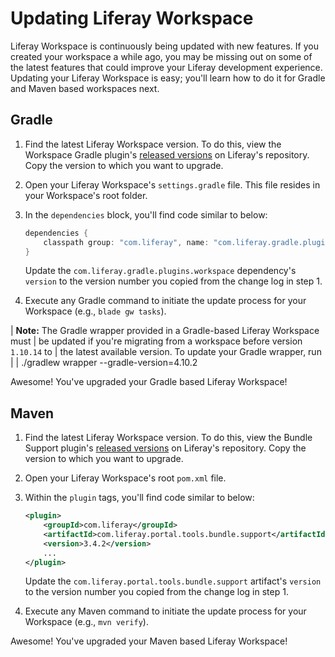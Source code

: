 # Updating Liferay Workspace

Liferay Workspace is continuously being updated with new features. If you
created your workspace a while ago, you may be missing out on some of the latest
features that could improve your Liferay development experience. Updating your
Liferay Workspace is easy; you'll learn how to do it for Gradle and Maven based
workspaces next.

## Gradle

1.  Find the latest Liferay Workspace version. To do this, view the Workspace
    Gradle plugin's
    [released versions](https://repository-cdn.liferay.com/nexus/content/repositories/liferay-public-releases/com/liferay/com.liferay.gradle.plugins.workspace/)
    on Liferay's repository. Copy the version to which you want to upgrade.

2.  Open your Liferay Workspace's `settings.gradle` file. This file resides in
    your Workspace's root folder.

3.  In the `dependencies` block, you'll find code similar to below:

    ```groovy
    dependencies {
        classpath group: "com.liferay", name: "com.liferay.gradle.plugins.workspace", version: "[WORKSPACE_VERSION]"
    }
    ```

    Update the `com.liferay.gradle.plugins.workspace` dependency's `version` to
    the version number you copied from the change log in step 1.

4.  Execute any Gradle command to initiate the update process for your Workspace
    (e.g., `blade gw tasks`).

| **Note:** The Gradle wrapper provided in a Gradle-based Liferay Workspace must
| be updated if you're migrating from a workspace before version `1.10.14` to
| the latest available version. To update your Gradle wrapper, run
| 
|     ./gradlew wrapper --gradle-version=4.10.2

Awesome! You've upgraded your Gradle based Liferay Workspace!

## Maven

1.  Find the latest Liferay Workspace version. To do this, view the Bundle
    Support plugin's
    [released versions](https://repository-cdn.liferay.com/nexus/content/repositories/liferay-public-releases/com/liferay/com.liferay.portal.tools.bundle.support/)
    on Liferay's repository. Copy the version to which you want to upgrade.

2.  Open your Liferay Workspace's root `pom.xml` file.

3.  Within the `plugin` tags, you'll find code similar to below:

    ```xml
    <plugin>
        <groupId>com.liferay</groupId>
        <artifactId>com.liferay.portal.tools.bundle.support</artifactId>
        <version>3.4.2</version>
        ...
    </plugin>
    ```

    Update the `com.liferay.portal.tools.bundle.support` artifact's `version` to
    the version number you copied from the change log in step 1.

4.  Execute any Maven command to initiate the update process for your Workspace
    (e.g., `mvn verify`).

Awesome! You've upgraded your Maven based Liferay Workspace!
